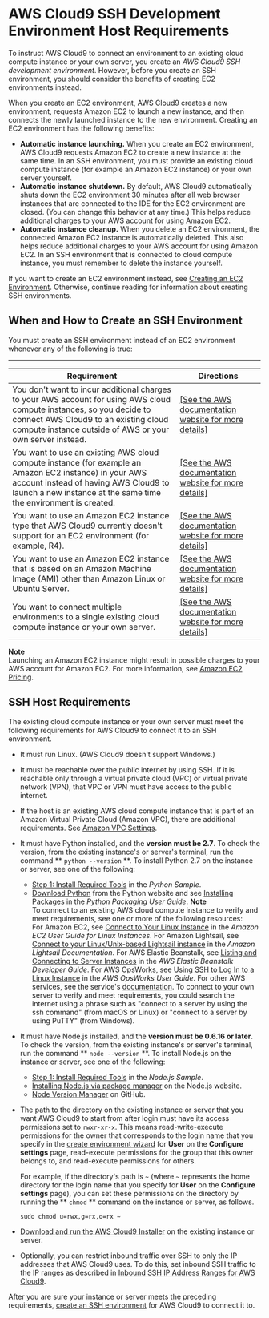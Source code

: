 # AWS Cloud9 SSH Development Environment Host Requirements<a name="ssh-settings"></a>

To instruct AWS Cloud9 to connect an environment to an existing cloud compute instance or your own server, you create an *AWS Cloud9 SSH development environment*\. However, before you create an SSH environment, you should consider the benefits of creating EC2 environments instead\. 

When you create an EC2 environment, AWS Cloud9 creates a new environment, requests Amazon EC2 to launch a new instance, and then connects the newly launched instance to the new environment\. Creating an EC2 environment has the following benefits:
+  **Automatic instance launching\.** When you create an EC2 environment, AWS Cloud9 requests Amazon EC2 to create a new instance at the same time\. In an SSH environment, you must provide an existing cloud compute instance \(for example an Amazon EC2 instance\) or your own server yourself\.
+  **Automatic instance shutdown\.** By default, AWS Cloud9 automatically shuts down the EC2 environment 30 minutes after all web browser instances that are connected to the IDE for the EC2 environment are closed\. \(You can change this behavior at any time\.\) This helps reduce additional charges to your AWS account for using Amazon EC2\.
+  **Automatic instance cleanup\.** When you delete an EC2 environment, the connected Amazon EC2 instance is automatically deleted\. This also helps reduce additional charges to your AWS account for using Amazon EC2\. In an SSH environment that is connected to cloud compute instance, you must remember to delete the instance yourself\.

If you want to create an EC2 environment instead, see [Creating an EC2 Environment](create-environment.md#create-environment-main)\. Otherwise, continue reading for information about creating SSH environments\.

## When and How to Create an SSH Environment<a name="when-and-how-to-create-an-envsshtitle"></a>

You must create an SSH environment instead of an EC2 environment whenever any of the following is true:


****  

|  **Requirement**  |  **Directions**  | 
| --- | --- | 
|  You don't want to incur additional charges to your AWS account for using AWS cloud compute instances, so you decide to connect AWS Cloud9 to an existing cloud compute instance outside of AWS or your own server instead\.  |  [\[See the AWS documentation website for more details\]](http://docs.aws.amazon.com/cloud9/latest/user-guide/ssh-settings.html)  | 
|  You want to use an existing AWS cloud compute instance \(for example an Amazon EC2 instance\) in your AWS account instead of having AWS Cloud9 to launch a new instance at the same time the environment is created\.  |  [\[See the AWS documentation website for more details\]](http://docs.aws.amazon.com/cloud9/latest/user-guide/ssh-settings.html)  | 
|  You want to use an Amazon EC2 instance type that AWS Cloud9 currently doesn't support for an EC2 environment \(for example, R4\)\.  |  [\[See the AWS documentation website for more details\]](http://docs.aws.amazon.com/cloud9/latest/user-guide/ssh-settings.html)  | 
|  You want to use an Amazon EC2 instance that is based on an Amazon Machine Image \(AMI\) other than Amazon Linux or Ubuntu Server\.  |  [\[See the AWS documentation website for more details\]](http://docs.aws.amazon.com/cloud9/latest/user-guide/ssh-settings.html)  | 
|  You want to connect multiple environments to a single existing cloud compute instance or your own server\.  |  [\[See the AWS documentation website for more details\]](http://docs.aws.amazon.com/cloud9/latest/user-guide/ssh-settings.html)  | 

**Note**  
Launching an Amazon EC2 instance might result in possible charges to your AWS account for Amazon EC2\. For more information, see [Amazon EC2 Pricing](https://aws.amazon.com/ec2/pricing/)\.

## SSH Host Requirements<a name="ssh-settings-requirements"></a>

The existing cloud compute instance or your own server must meet the following requirements for AWS Cloud9 to connect it to an SSH environment\.
+ It must run Linux\. \(AWS Cloud9 doesn't support Windows\.\)
+ It must be reachable over the public internet by using SSH\. If it is reachable only through a virtual private cloud \(VPC\) or virtual private network \(VPN\), that VPC or VPN must have access to the public internet\.
+ If the host is an existing AWS cloud compute instance that is part of an Amazon Virtual Private Cloud \(Amazon VPC\), there are additional requirements\. See [Amazon VPC Settings](vpc-settings.md)\.
+ It must have Python installed, and the **version must be 2\.7**\. To check the version, from the existing instance's or server's terminal, run the command ** `python --version` **\. To install Python 2\.7 on the instance or server, see one of the following:
  +  [Step 1: Install Required Tools](sample-python.md#sample-python-install) in the *Python Sample*\.
  +  [Download Python](https://www.python.org/downloads/) from the Python website and see [Installing Packages](https://packaging.python.org/installing/) in the *Python Packaging User Guide*\.
**Note**  
To connect to an existing AWS cloud compute instance to verify and meet requirements, see one or more of the following resources:  
For Amazon EC2, see [Connect to Your Linux Instance](https://docs.aws.amazon.com/AWSEC2/latest/UserGuide/AccessingInstances.html) in the *Amazon EC2 User Guide for Linux Instances*\.
For Amazon Lightsail, see [Connect to your Linux/Unix\-based Lightsail instance](https://lightsail.aws.amazon.com/ls/docs/how-to/article/lightsail-how-to-connect-to-your-instance-virtual-private-server) in the *Amazon Lightsail Documentation*\.
For AWS Elastic Beanstalk, see [Listing and Connecting to Server Instances](https://docs.aws.amazon.com/elasticbeanstalk/latest/dg/using-features.ec2connect.html) in the *AWS Elastic Beanstalk Developer Guide*\.
For AWS OpsWorks, see [Using SSH to Log In to a Linux Instance](https://docs.aws.amazon.com/opsworks/latest/userguide/workinginstances-ssh.html) in the *AWS OpsWorks User Guide*\.
For other AWS services, see the service's [documentation](https://aws.amazon.com/documentation/)\.
To connect to your own server to verify and meet requirements, you could search the internet using a phrase such as "connect to a server by using the ssh command" \(from macOS or Linux\) or "connect to a server by using PuTTY" \(from Windows\)\.
+ It must have Node\.js installed, and the **version must be 0\.6\.16 or later**\. To check the version, from the existing instance's or server's terminal, run the command ** `node --version` **\. To install Node\.js on the instance or server, see one of the following:
  +  [Step 1: Install Required Tools](sample-nodejs.md#sample-nodejs-install) in the *Node\.js Sample*\.
  +  [Installing Node\.js via package manager](https://nodejs.org/en/download/package-manager/) on the Node\.js website\.
  +  [Node Version Manager](http://nvm.sh) on GitHub\.
+ The path to the directory on the existing instance or server that you want AWS Cloud9 to start from after login must have its access permissions set to `rwxr-xr-x`\. This means read\-write\-execute permissions for the owner that corresponds to the login name that you specify in the [create environment wizard](create-environment.md#create-environment-ssh) for **User** on the **Configure settings** page, read\-execute permissions for the group that this owner belongs to, and read\-execute permissions for others\.

  For example, if the directory's path is `~` \(where `~` represents the home directory for the login name that you specify for **User** on the **Configure settings** page\), you can set these permissions on the directory by running the ** `chmod` ** command on the instance or server, as follows\.

  ```
  sudo chmod u=rwx,g=rx,o=rx ~
  ```
+  [Download and run the AWS Cloud9 Installer](installer.md#installer-download-run) on the existing instance or server\.
+ Optionally, you can restrict inbound traffic over SSH to only the IP addresses that AWS Cloud9 uses\. To do this, set inbound SSH traffic to the IP ranges as described in [Inbound SSH IP Address Ranges for AWS Cloud9](ip-ranges.md)\.

After you are sure your instance or server meets the preceding requirements, [create an SSH environment](create-environment.md#create-environment-ssh) for AWS Cloud9 to connect it to\.